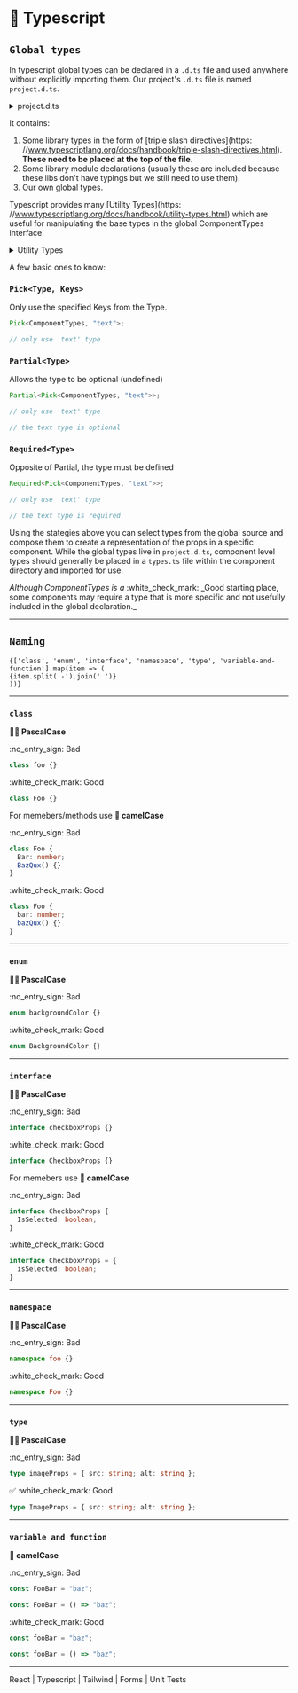 # 📼 Typescript

## `Global types`

In typescript global types can be declared in a `.d.ts` file and used anywhere without explicitly importing them. Our project's `.d.ts` file is named `project.d.ts`.

<details>

<summary>project.d.ts</summary>

```typescript
enum GlobalConfigKey {
  ApigeeServiceHost,
  ApigeeServiceHostCC,
  ApiHost,
  AppInsightsKey,
  SITECORE_API_KEY,
  GoogleTagManagerId,
}

type GlobalConfig = {
  [key in keyof typeof GlobalConfigKey]?: string;
};

interface Window {
  globalConfig: GlobalConfig;
  angular?: any;
}

declare let globalConfig: GlobalConfig;

declare namespace JSS {
  import("@sitecore-jss/sitecore-jss-react");
  import { Text } from "@sitecore-jss/sitecore-jss-react";

  type Field<
    Component extends (...args: any) => any,
    Key extends Parameters<Component>[0] = "field"
  > = Pick<Parameters<Component>[0], Key>[Key];

  export type LinkField = {
    value: {
      [K in
        | "href"
        | "id"
        | "querystring"
        | "text"
        | "title"
        | "target"
        | "class"
        | "url"
        | "linktype"]?: string;
    };
    editable?: string;
    editableFirstPart?: string;
    editableLastPart?: string;
  };

  type ImageField = {
    value?: {
      [K in "alt" | "height" | "src" | "width"]?: string;
    };
    editable?: string;
  };

  type TextField = Field<typeof Text>;

  export type { LinkField, ImageField, TextField };
}
```

</details>

It contains:

1. Some library types in the form of \[triple slash directives]\(https: //www.typescriptlang.org/docs/handbook/triple-slash-directives.html). **These need to be placed at the top of the file.**
2. Some library module declarations (usually these are included because these libs don't have typings but we still need to use them).
3. Our own global types.

Typescript provides many \[Utility Types]\(https: //www.typescriptlang.org/docs/handbook/utility-types.html) which are useful for manipulating the base types in the global ComponentTypes interface.

<details>

<summary>Utility Types</summary>

**TypeScript: Documentation - Utility Types**

**Excerpt**

Types which are globally included in TypeScript

***

TypeScript provides several utility types to facilitate common type transformations. These utilities are available globally.

**`Partial<Type>`**

Released:\
\[2.1]\(https: //www.typescriptlang.org/docs/handbook/release-notes/typescript-2-1.html#partial-readonly-record-and-pick)

constructs a type with all properties of `Type` set to optional. This utility will return a type that represents all subsets of a given type.

**Example**

```
tsinterface Todo {  title: string;  description: string;}function updateTodo(todo: Todo, fieldsToUpdate: Partial<Todo>) {  return { ...todo, ...fieldsToUpdate };}
const todo1 = {  title: "organize desk",  description: "clear clutter",};
const todo2 = updateTodo(todo1, {  description: "throw out trash",});Try
```

**`Required<Type>`**

Released:\
\[2.8]\(https: //www.typescriptlang.org/docs/handbook/release-notes/typescript-2-8.html#improved-control-over-mapped-type-modifiers)

constructs a type consisting of all properties of `Type` set to required. The opposite of \[`Partial`]\(https: //www.typescriptlang.org/docs/handbook/utility-types.html#partialtype).

**Example**

```
tsinterface Props {  a?: number;  b?: string;}
const obj: Props = { a: 5 };
const obj2: Required<Props> = { a: 5 };Property 'b' is missing in type '{ a: number; }' but required in type 'Required<Props>'.2741Property 'b' is missing in type '{ a: number; }' but required in type 'Required<Props>'.Try
```

**`Readonly<Type>`**

Released:\
\[2.1]\(https: //www.typescriptlang.org/docs/handbook/release-notes/typescript-2-1.html#partial-readonly-record-and-pick)

constructs a type with all properties of `Type` set to `readonly`, meaning the properties of the constructed type cannot be reassigned.

**Example**

```
tsinterface Todo {  title: string;}
const todo: Readonly<Todo> = {  title: "Delete inactive users",};todo.title = "Hello";Cannot assign to 'title' because it is a read-only property.2540Cannot assign to 'title' because it is a read-only property.Try
```

This utility is useful for representing assignment expressions that will fail at runtime (i.e. when attempting to reassign properties of a \[frozen object]\(https: //developer.mozilla.org/docs/Web/JavaScript/Reference/Global\_Objects/Object/freeze)).

**`Object.freeze`**

```
tsfunction freeze<Type>(obj: Type): Readonly<Type>;
```

**`Record<Keys, Type>`**

Released:\
\[2.1]\(https: //www.typescriptlang.org/docs/handbook/release-notes/typescript-2-1.html#partial-readonly-record-and-pick)

constructs an object type whose property keys are `Keys` and whose property values are `Type`. This utility can be used to map the properties of a type to another type.

**Example**

```
tsinterface CatInfo {  age: number;  breed: string;}type CatName = "miffy" | "boris" | "mordred";
const cats: Record<CatName, CatInfo> = {  miffy: { age: 10, breed: "Persian" },  boris: { age: 5, breed: "Maine Coon" },  mordred: { age: 16, breed: "British Shorthair" },};cats.boris;
const cats: Record<CatName, CatInfo>Try
```

**`Pick<Type, Keys>`**

Released:\
\[2.1]\(https: //www.typescriptlang.org/docs/handbook/release-notes/typescript-2-1.html#partial-readonly-record-and-pick)

constructs a type by picking the set of properties `Keys` (string literal or union of string literals) from `Type`.

**Example**

```
tsinterface Todo {  title: string;  description: string;  completed: boolean;}type TodoPreview = Pick<Todo, "title" | "completed">;
const todo: TodoPreview = {  title: "Clean room",  completed: false,};todo;
const todo: TodoPreviewTry
```

**`Omit<Type, Keys>`**

Released:\
\[3.5]\(https: //www.typescriptlang.org/docs/handbook/release-notes/typescript-3-5.html#the-omit-helper-type)

constructs a type by picking all properties from `Type` and then removing `Keys` (string literal or union of string literals).

**Example**

```
tsinterface Todo {  title: string;  description: string;  completed: boolean;  createdAt: number;}type TodoPreview = Omit<Todo, "description">;
const todo: TodoPreview = {  title: "Clean room",  completed: false,  createdAt: 1615544252770,};todo;
const todo: TodoPreviewtype TodoInfo = Omit<Todo, "completed" | "createdAt">;
const todoInfo: TodoInfo = {  title: "Pick up kids",  description: "Kindergarten closes at 5pm",};todoInfo;
const todoInfo: TodoInfoTry
```

**`Exclude<UnionType, ExcludedMembers>`**

Released:\
\[2.8]\(https: //www.typescriptlang.org/docs/handbook/release-notes/typescript-2-8.html#predefined-conditional-types)

constructs a type by excluding from `UnionType` all union members that are assignable to `ExcludedMembers`.

**Example**

```
tstype T0 = Exclude<"a" | "b" | "c", "a">;     type T0 = "b" | "c"type T1 = Exclude<"a" | "b" | "c", "a" | "b">;     type T1 = "c"type T2 = Exclude<string | number | (() => void), Function>;     type T2 = string | numberTry
```

Released:\
\[2.8]\(https: //www.typescriptlang.org/docs/handbook/release-notes/typescript-2-8.html#predefined-conditional-types)

constructs a type by extracting from `Type` all union members that are assignable to `Union`.

**Example**

```
tstype T0 = Extract<"a" | "b" | "c", "a" | "f">;     type T0 = "a"type T1 = Extract<string | number | (() => void), Function>;     type T1 = () => voidTry
```

**`NonNullable<Type>`**

Released:\
\[2.8]\(https: //www.typescriptlang.org/docs/handbook/release-notes/typescript-2-8.html#predefined-conditional-types)

constructs a type by excluding `null` and `undefined` from `Type`.

**Example**

```
tstype T0 = NonNullable<string | number | undefined>;     type T0 = string | numbertype T1 = NonNullable<string[] | null | undefined>;     type T1 = string[]Try
```

**`Parameters<Type>`**

Released:\
\[3.1]\(https: //github.com/microsoft/TypeScript/pull/26243)

constructs a tuple type from the types used in the parameters of a function type `Type`.

**Example**

```
tsdeclare function f1(arg: { a: number; b: string }): void;type T0 = Parameters<() => string>;     type T0 = []type T1 = Parameters<(s: string) => void>;     type T1 = [s: string]type T2 = Parameters<<T>(arg: T) => T>;     type T2 = [arg: unknown]type T3 = Parameters<typeof f1>;     type T3 = [arg: {
    a: number;
    b: string;
}]type T4 = Parameters<any>;     type T4 = unknown[]type T5 = Parameters<never>;     type T5 = nevertype T6 = Parameters<string>;Type 'string' does not satisfy the
constraint '(...args: any) => any'.2344Type 'string' does not satisfy the
constraint '(...args: any) => any'.     type T6 = nevertype T7 = Parameters<Function>;Type 'Function' does not satisfy the
constraint '(...args: any) => any'.
  Type 'Function' provides no match for the signature '(...args: any): any'.2344Type 'Function' does not satisfy the
constraint '(...args: any) => any'.
  Type 'Function' provides no match for the signature '(...args: any): any'.     type T7 = neverTry
```

**\`**

constructorParameters\`

Released:\
\[3.1]\(https: //github.com/microsoft/TypeScript/pull/26243)

constructs a tuple or array type from the types of a constructor function type. It produces a tuple type with all the parameter types (or the type `never` if `Type` is not a function).

**Example**

```
tstype T0 =
constructorParameters<Error
constructor>;     type T0 = [message?: string]type T1 =
constructorParameters<Function
constructor>;     type T1 = string[]type T2 =
constructorParameters<RegExp
constructor>;     type T2 = [pattern: string | RegExp, flags?: string]type T3 =
constructorParameters<any>;     type T3 = unknown[]type T4 =
constructorParameters<Function>;Type 'Function' does not satisfy the
constraint 'abstract new (...args: any) => any'.
  Type 'Function' provides no match for the signature 'new (...args: any): any'.2344Type 'Function' does not satisfy the
constraint 'abstract new (...args: any) => any'.
  Type 'Function' provides no match for the signature 'new (...args: any): any'.     type T4 = neverTry
```

**`ReturnType<Type>`**

Released:\
\[2.8]\(https: //www.typescriptlang.org/docs/handbook/release-notes/typescript-2-8.html#predefined-conditional-types)

constructs a type consisting of the return type of function `Type`.

**Example**

```
tsdeclare function f1(): { a: number; b: string };type T0 = ReturnType<() => string>;     type T0 = stringtype T1 = ReturnType<(s: string) => void>;     type T1 = voidtype T2 = ReturnType<<T>() => T>;     type T2 = unknowntype T3 = ReturnType<<T extends U, U extends number[]>() => T>;     type T3 = number[]type T4 = ReturnType<typeof f1>;     type T4 = {
    a: number;
    b: string;
}type T5 = ReturnType<any>;     type T5 = anytype T6 = ReturnType<never>;     type T6 = nevertype T7 = ReturnType<string>;Type 'string' does not satisfy the
constraint '(...args: any) => any'.2344Type 'string' does not satisfy the
constraint '(...args: any) => any'.     type T7 = anytype T8 = ReturnType<Function>;Type 'Function' does not satisfy the
constraint '(...args: any) => any'.
  Type 'Function' provides no match for the signature '(...args: any): any'.2344Type 'Function' does not satisfy the
constraint '(...args: any) => any'.
  Type 'Function' provides no match for the signature '(...args: any): any'.     type T8 = anyTry
```

**`InstanceType<Type>`**

Released:\
\[2.8]\(https: //www.typescriptlang.org/docs/handbook/release-notes/typescript-2-8.html#predefined-conditional-types)

constructs a type consisting of the instance type of a constructor function in `Type`.

**Example**

```
tsclass C {  x = 0;  y = 0;}type T0 = InstanceType<typeof C>;     type T0 = Ctype T1 = InstanceType<any>;     type T1 = anytype T2 = InstanceType<never>;     type T2 = nevertype T3 = InstanceType<string>;Type 'string' does not satisfy the
constraint 'abstract new (...args: any) => any'.2344Type 'string' does not satisfy the
constraint 'abstract new (...args: any) => any'.     type T3 = anytype T4 = InstanceType<Function>;Type 'Function' does not satisfy the
constraint 'abstract new (...args: any) => any'.
  Type 'Function' provides no match for the signature 'new (...args: any): any'.2344Type 'Function' does not satisfy the
constraint 'abstract new (...args: any) => any'.
  Type 'Function' provides no match for the signature 'new (...args: any): any'.     type T4 = anyTry
```

**`ThisParameterType<Type>`**

Released:\
\[3.3]\(https: //github.com/microsoft/TypeScript/pull/28920)

Extracts the type of the \[this]\(https: //www.typescriptlang.org/docs/handbook/functions.html#this-parameters) parameter for a function type, or \[unknown]\(https: //www.typescriptlang.org/docs/handbook/release-notes/typescript-3-0.html#new-unknown-top-type) if the function type has no `this` parameter.

**Example**

```
tsfunction toHex(this: Number) {  return this.toString(16);}function numberToString(n: ThisParameterType<typeof toHex>) {  return toHex.apply(n);}Try
```

**`OmitThisParameter<Type>`**

Released:\
\[3.3]\(https: //github.com/microsoft/TypeScript/pull/28920)

Removes the \[`this`]\(https: //www.typescriptlang.org/docs/handbook/functions.html#this-parameters) parameter from `Type`. If `Type` has no explicitly declared `this` parameter, the result is simply `Type`. Otherwise, a new function type with no `this` parameter is created from `Type`. Generics are erased and only the last overload signature is propagated into the new function type.

**Example**

```
tsfunction toHex(this: Number) {  return this.toString(16);}
const fiveToHex: OmitThisParameter<typeof toHex> = toHex.bind(5);console.log(fiveToHex());Try
```

**`ThisType<Type>`**

Released:\
\[2.3]\(https: //github.com/microsoft/TypeScript/pull/14141)

This utility does not return a transformed type. Instead, it serves as a marker for a contextual \[`this`]\(https: //www.typescriptlang.org/docs/handbook/functions.html#this) type. Note that the \[`noImplicitThis`]\(https: //www.typescriptlang.org/tsconfig#noImplicitThis) flag must be enabled to use this utility.

**Example**

```
tstype ObjectDescriptor<D, M> = {  data?: D;  methods?: M & ThisType<D & M>;
// Type of 'this' in methods is D & M};function makeObject<D, M>(desc: ObjectDescriptor<D, M>): D & M {  let data: object = desc.data || {};  let methods: object = desc.methods || {};  return { ...data, ...methods } as D & M;}let obj = makeObject({  data: { x: 0, y: 0 },  methods: {    moveBy(dx: number, dy: number) {      this.x += dx;
// Strongly typed this      this.y += dy;
// Strongly typed this    },  },});obj.x = 10;obj.y = 20;obj.moveBy(5, 5);Try
```

In the example above, the `methods` object in the argument to `makeObject` has a contextual type that includes `ThisType<D & M>` and therefore the type of \[this]\(https: //www.typescriptlang.org/docs/handbook/functions.html#this) in methods within the `methods` object is `{ x: number, y: number } & { moveBy(dx: number, dy: number): number }`. Notice how the type of the `methods` property simultaneously is an inference target and a source for the `this` type in methods.

The `ThisType<T>` marker interface is simply an empty interface declared in `lib.d.ts`. Beyond being recognized in the contextual type of an object literal, the interface acts like any empty interface.

**Intrinsic String Manipulation Types**

**`Uppercase<StringType>`**

**`Lowercase<StringType>`**

**`Capitalize<StringType>`**

**`Uncapitalize<StringType>`**

To help with string manipulation around template string literals, TypeScript includes a set of types which can be used in string manipulation within the type system. You can find those in the \[Template Literal Types]\(https: //www.typescriptlang.org/docs/handbook/2/template-literal-types.html#uppercasestringtype) documentation.

</details>

A few basic ones to know:

### `Pick<Type, Keys>`

Only use the specified Keys from the Type.

```ts
Pick<ComponentTypes, "text">;

// only use 'text' type
```

### `Partial<Type>`

Allows the type to be optional (undefined)

```ts
Partial<Pick<ComponentTypes, "text">>;

// only use 'text' type

// the text type is optional
```

### `Required<Type>`

Opposite of Partial, the type must be defined

```ts
Required<Pick<ComponentTypes, "text">>;

// only use 'text' type

// the text type is required
```

Using the stategies above you can select types from the global source and compose them to create a representation of the props in a specific component. While the global types live in `project.d.ts`, component level types should generally be placed in a `types.ts` file within the component directory and imported for use.

_Although ComponentTypes is a_ :white_check\_mark: \_Good starting place, some components may require a type that is more specific and not usefully included in the global declaration._

***

## `Naming`

```
{['class', 'enum', 'interface', 'namespace', 'type', 'variable-and-function'].map(item => (
{item.split('-').join(' ')}
))}
```

***

### `class`

**🧑‍🔬 PascalCase**

:no\_entry\_sign: Bad

```ts
class foo {}
```

:white\_check\_mark: Good

```ts
class Foo {}
```

For memebers/methods use **🐪 camelCase**

:no\_entry\_sign: Bad

```ts
class Foo {
  Bar: number;
  BazQux() {}
}
```

:white\_check\_mark: Good

```ts
class Foo {
  bar: number;
  bazQux() {}
}
```

***

### `enum`

**🧑‍🔬 PascalCase**

:no\_entry\_sign: Bad

```ts
enum backgroundColor {}
```

:white\_check\_mark: Good

```ts
enum BackgroundColor {}
```

***

### `interface`

**🧑‍🔬 PascalCase**

:no\_entry\_sign: Bad

```ts
interface checkboxProps {}
```

:white\_check\_mark: Good

```ts
interface CheckboxProps {}
```

For memebers use **🐪 camelCase**

:no\_entry\_sign: Bad

```ts
interface CheckboxProps {
  IsSelected: boolean;
}
```

:white\_check\_mark: Good

```ts
interface CheckboxProps = {
  isSelected: boolean;
}
```

***

### `namespace`

**🧑‍🔬 PascalCase**

:no\_entry\_sign: Bad

```ts
namespace foo {}
```

:white\_check\_mark: Good

```ts
namespace Foo {}
```

***

### `type`

**🧑‍🔬 PascalCase**

:no\_entry\_sign: Bad

```ts
type imageProps = { src: string; alt: string };
```

✅ :white\_check\_mark: Good

```ts
type ImageProps = { src: string; alt: string };
```

***

### `variable and function`

**🐪 camelCase**

:no\_entry\_sign: Bad

```ts
const FooBar = "baz";

const FooBar = () => "baz";
```

:white\_check\_mark: Good

```ts
const fooBar = "baz";

const fooBar = () => "baz";
```

***

React | Typescript | Tailwind | Forms | Unit Tests
